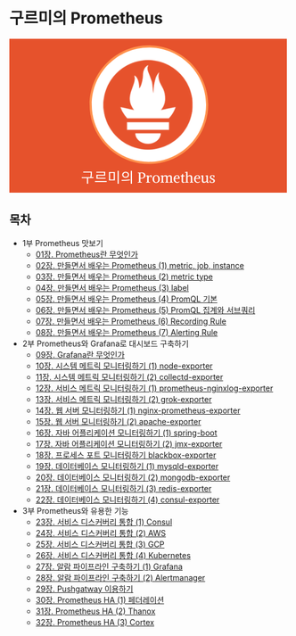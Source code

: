 # 구르미의 Prometheus

![logo](./docs/logo.png)

## 목차

* 1부 Prometheus 맛보기
  * [01장. Prometheus란 무엇인가](./docs/part1/01_what_is_prometheus/README.md)
  * [02장. 만들면서 배우는 Prometheus (1) metric, job, instance]()
  * [03장. 만들면서 배우는 Prometheus (2) metric type]()
  * [04장. 만들면서 배우는 Prometheus (3) label]()
  * [05장. 만들면서 배우는 Prometheus (4) PromQL 기본]()
  * [06장. 만들면서 배우는 Prometheus (5) PromQL 집계와 서브쿼리]()
  * [07장. 만들면서 배우는 Prometheus (6) Recording Rule]()
  * [08장. 만들면서 배우는 Prometheus (7) Alerting Rule]()
* 2부 Prometheus와 Grafana로 대시보드 구축하기
  * [09장. Grafana란 무엇인가](./docs/part2/01_what_is_grafana/README.md)
  * [10장. 시스템 메트릭 모니터링하기 (1) node-exporter](./docs/part2/02_system_metric_monitoring_01/README.md)
  * [11장. 시스템 메트릭 모니터링하기 (2) collectd-exporter](./docs/part2/03_system_metric_monitoring_02/README.md)
  * [12장. 서비스 메트릭 모니터링하기 (1) prometheus-nginxlog-exporter](./docs/part2/04_service_metric_monitoring_01/README.md)
  * [13장. 서비스 메트릭 모니터링하기 (2) grok-exporter](./docs/part2/05_service_metric_monitoring_02/README.md)
  * [14장. 웹 서버 모니터링하기 (1) nginx-prometheus-exporter](./docs/part2/06_web_server_monitoring_01/README.md)
  * [15장. 웹 서버 모니터링하기 (2) apache-exporter](./docs/part2/07_web_server_monitoring_02/README.md)
  * [16장. 자바 어플리케이션 모니터링하기 (1) spring-boot](./docs/part2/08_java_application_monitoring_01/README.md)
  * [17장. 자바 어플리케이션 모니터링하기 (2) jmx-exporter](./docs/part2/09_java_application_monitoring_02/README.md)
  * [18장. 프로세스 포트 모니터링하기 blackbox-exporter]()
  * [19장. 데이터베이스 모니터링하기 (1) mysqld-exporter]()
  * [20장. 데이터베이스 모니터링하기 (2) mongodb-exporter]()
  * [21장. 데이터베이스 모니터링하기 (3) redis-exporter]()
  * [22장. 데이터베이스 모니터링하기 (4) consul-exporter]()
* 3부 Prometheus와 유용한 기능
  * [23장. 서비스 디스커버리 통합 (1) Consul]()
  * [24장. 서비스 디스커버리 통합 (2) AWS]()
  * [25장. 서비스 디스커버리 통합 (3) GCP]()
  * [26장. 서비스 디스커버리 통합 (4) Kubernetes]()
  * [27장. 알람 파이프라인 구축하기 (1) Grafana]()
  * [28장. 알람 파이프라인 구축하기 (2) Alertmanager]()
  * [29장. Pushgatway 이용하기]()
  * [30장. Prometheus HA (1) 페더레이션]()
  * [31장. Prometheus HA (2) Thanox]()
  * [32장. Prometheus HA (3) Cortex]()

